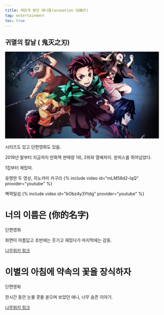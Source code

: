 ```yaml
---
title: 재밌게 봤던 애니들(animation 动画片)  
tag: entertainment
toc: true
---
```



## 귀멸의 칼날 ( 鬼灭之刃)

<img src="/assets/images/zc6p2rxh2ejvbrtrl0rg.jpeg">

시리즈도 있고 단편영화도 있음. 

2019년 말부터 지금까지 만화책 판매량 1위, 2위와 열배차이. 원피스를 뛰어넘었다. 

1집부터 재밌따.

유명한 두 영상, 히노카미 카구라
{% include video id="mLM58d2-lqQ" provider="youtube" %}

벽력일섬
{% include video id="bObz4y3Ytdg" provider="youtube" %}

# 너의 이름은 (你的名字)

단편영화

화면이 아름답고 초반에는 웃기고 재밌다가 마지막에는 감동.



[나무위키 링크](https://namu.wiki/w/%EB%84%88%EC%9D%98%20%EC%9D%B4%EB%A6%84%EC%9D%80.)

# 이별의 아침에 약속의 꽃을 장식하자



단편영화

한시간 동안 눈물 콧물 쏟으며 보았던 애니, 너무 슬픈 이야기. 

[나무위키 링크](https://namu.wiki/w/%EC%9D%B4%EB%B3%84%EC%9D%98%20%EC%95%84%EC%B9%A8%EC%97%90%20%EC%95%BD%EC%86%8D%EC%9D%98%20%EA%BD%83%EC%9D%84%20%EC%9E%A5%EC%8B%9D%ED%95%98%EC%9E%90)
